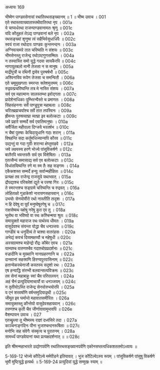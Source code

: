 अध्यायः 169

भीष्मेण पाण्डवसेनायां रथातिरथसङ्ख्यानम् ॥ 1 ॥
भीष्म उवाच ।	001     
एते रथास्तवाख्यातास्तथैवातिरथा नृप ।	001a  
ये चाप्यर्धरथा राजन्पाण्डवानामतः श्रृणु ॥	001c  
यदि कौतूहलं तेऽद्य पाण्डवानां बले नृप ।	002a  
रथसङ्ख्यां शृणुष्व त्वं सहैभिर्वसुधाधिपैः ॥	002c  
स्वयं राजा रथोदारः पाण्डवः कुन्तनन्दनः ।	003a  
अग्निवत्समरे तात चरिष्यति न संशयः ॥	003c  
भीमसेनस्तु राजेन्द्र रथोऽष्टगुणसम्मितः ।	004a  
न तस्यास्ति समो युद्धे गदया सायकैरपि ॥	004c  
नागायुतबलो मानी तेजसा न स मानुषः ।	005a  
माद्रीपुत्रौ च रथिनौ द्वावेव पुरुषर्षभौ ॥	005c  
अश्विनाविव रूपेण तेजसा च समन्वितौ ।	006a  
एते चमूमुखगताः स्मरन्तः क्लेशमुत्तमम् ॥	006c  
रुद्रवत्प्रचरिष्यन्ति तत्र मे नास्ति संशयः ।	007a  
सर्व एव महात्मानः सालस्तम्भा इवोद्गताः ॥	007c  
प्रादेशेनाधिकाः पुम्भिरन्यैस्ते च प्रमाणतः ।	008a  
सिंहसंहननाः सर्वे पाण्डुपुत्रा महाबलाः ॥	008c  
चरितब्रह्मचर्याश्च सर्वे तात तपस्विनः ।	009a  
ह्रीमन्तः पुरुषव्याघ्रा व्याघ्रा इव बलोत्कटाः ॥	009c  
जवे प्रहारे सम्मर्दे सर्व एवातिमानुषाः ।	010a  
सर्वैर्जिता महीपाला दिग्जये भरतर्षभ ॥	010c  
न चैषां पुरुषाः केचिदायुधानि गदाः शरान् ।	011a  
विषहन्ति सदा कर्तुमधिज्यान्यपि कौरव ॥	011c  
उद्यन्तुं वा गदा गुर्वीः शरान्वा क्षेप्तुमाहवे ।	012a  
जवे लक्ष्यस्य हरणे भोज्ये पांसुविकर्षणे ॥	012c  
बालैरपि भवन्तस्तैः सर्व एव विशेषिताः ।	013a  
एतत्सैन्यं समासाद्य सर्व एव बलोत्कटाः ॥	013c  
विध्वंसयिष्यन्ति रणे मा स्म तैः सह सङ्गमः ।	014a  
एकैकशस्त सम्मर्दे हन्युः सर्वान्महीक्षितः ॥	014c  
प्रत्यक्षं तव राजेन्द्र राजसूये यथाभवत् ।	015a  
द्रौपद्याश्च परिक्लेशं द्यूते च परुषा गिरः ॥	015c  
ते स्मरन्तश्च सङ्ग्रामे चरिष्यन्ति च रुद्रवत् ।	016a  
लोहिताक्षो गुडाकेशो नारायणसहायवान् ॥	016c  
उभयोः सेनयोर्वीरो रथो नास्तीति तादृशः ।	017a  
न हि देवेषु वा पूर्वं मनुष्येषूरगेषु च ॥	017c  
राक्षसेष्वथ यक्षेषु नरेषु कुत एव तु ।	018a  
भूतोथ वा भविष्यो वा रथः कश्चिन्मया श्रुतः ॥	018c  
समायुक्तो महाराज रथः पार्थस्य धीमतः ।	019a  
वासुदेवश्च संयन्ता योद्धा चैव धनञ्जयः ॥	019c  
गाण्डीवं च धनुर्दिव्यं ते चाश्वा वातरंहसः ।	020a  
अभेद्यं कवचं दिव्यमक्षय्यौ च महेषुधी ॥	020c  
अस्त्रग्रामश्च माहेन्द्रो रौद्रः कौबेर एवच ।	021a  
याम्यश्च वारुणश्चैव गदाश्चोग्रप्रदर्शनाः ॥	021c  
वज्रादीनि च मुख्यानि नानाप्रहरणानि च ।	022a  
दानवानां सहस्राणि हिरण्यपुरवासिनाम् ॥	022c  
हतान्येकरथेनाजौ कस्तस्य सदृशो रथः ।	023a  
एष हन्याद्धि संरम्भी बलवान्सत्यविक्रमः ॥	023c  
तव सेनां महाबाहुः स्वां चैव परिपालयन् ।	024a  
अहं चैनं प्रत्युदियामाचार्यो वा धनञ्जयम् ॥	024c  
न तृतीयोऽस्ति राजेन्द्र सेनयोरुभयोरपि ।	025a  
य एनं शरवर्षाणि वर्षन्तमुदियाद्रथी ॥	025c  
जीमूत इव घर्मान्ते महावातसमीरितः ।	026a  
समायुक्तस्तु कौन्तेयो वासुदेवसहायवान् ।	026c  
तरुणश्च कृती चैव जीर्णावावामुभावपि ॥	026e   
वैशम्पायन उवाच ।	027     
एतच्छ्रुत्वा तु भीष्मस्य राज्ञां दध्वंसिरे तदा ।	027a  
काञ्चनाङ्गदिनः पीना भुजाश्चन्दनरूषिताः ॥	027c  
मनोभिः सह संवेगैः संस्मृत्य च पुरातनम् ।	028a  
सामर्थ्यं पाण्डवेयानां यथा प्रत्यक्षदर्शनात् ॥ ॥	028c  

इति श्रीमन्महाभारते उद्योगपर्वणि रथातिरथसङ्ख्यानपर्वणि एकोनसप्तत्यधिकशततमोऽध्यायः ॥

5-169-12 भोज्ये कौटिल्ये मर्मपीडने इतियावत् । भुज कौटिल्येऽस्य रूपम् । पांसुविकर्षणे पांसुषु विकर्षणे भूमौ मुष्टियुद्धे इत्यर्थः ॥ 5-169-24 प्रत्युदियां युद्धे सम्मुखः स्याम् ॥

